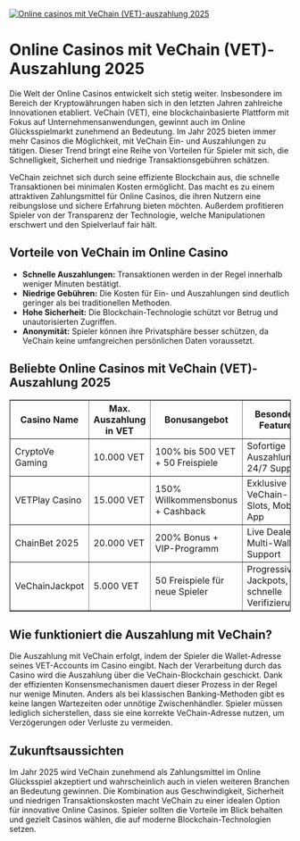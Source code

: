 [![Online casinos mit VeChain (VET)-auszahlung 2025](https://123-caf.pages.dev/gitsignup.png)](https://vrmoo.ru/Bt82HjjY)

<h1>Online Casinos mit VeChain (VET)-Auszahlung 2025</h1>  <p>Die Welt der Online Casinos entwickelt sich stetig weiter. Insbesondere im Bereich der Kryptowährungen haben sich in den letzten Jahren zahlreiche Innovationen etabliert. VeChain (VET), eine blockchainbasierte Plattform mit Fokus auf Unternehmensanwendungen, gewinnt auch im Online Glücksspielmarkt zunehmend an Bedeutung. Im Jahr 2025 bieten immer mehr Casinos die Möglichkeit, mit VeChain Ein- und Auszahlungen zu tätigen. Dieser Trend bringt eine Reihe von Vorteilen für Spieler mit sich, die Schnelligkeit, Sicherheit und niedrige Transaktionsgebühren schätzen.</p>  <p>VeChain zeichnet sich durch seine effiziente Blockchain aus, die schnelle Transaktionen bei minimalen Kosten ermöglicht. Das macht es zu einem attraktiven Zahlungsmittel für Online Casinos, die ihren Nutzern eine reibungslose und sichere Erfahrung bieten möchten. Außerdem profitieren Spieler von der Transparenz der Technologie, welche Manipulationen erschwert und den Spielverlauf fair hält.</p>  <h2>Vorteile von VeChain im Online Casino</h2>  <ul>   <li><strong>Schnelle Auszahlungen:</strong> Transaktionen werden in der Regel innerhalb weniger Minuten bestätigt.</li>   <li><strong>Niedrige Gebühren:</strong> Die Kosten für Ein- und Auszahlungen sind deutlich geringer als bei traditionellen Methoden.</li>   <li><strong>Hohe Sicherheit:</strong> Die Blockchain-Technologie schützt vor Betrug und unautorisierten Zugriffen.</li>   <li><strong>Anonymität:</strong> Spieler können ihre Privatsphäre besser schützen, da VeChain keine umfangreichen persönlichen Daten voraussetzt.</li> </ul>  <h2>Beliebte Online Casinos mit VeChain (VET)-Auszahlung 2025</h2>  <table border="1" cellspacing="0" cellpadding="8">   <thead>     <tr>       <th>Casino Name</th>       <th>Max. Auszahlung in VET</th>       <th>Bonusangebot</th>       <th>Besondere Features</th>     </tr>   </thead>   <tbody>     <tr>       <td>CryptoVe Gaming</td>       <td>10.000 VET</td>       <td>100% bis 500 VET + 50 Freispiele</td>       <td>Sofortige Auszahlungen, 24/7 Support</td>     </tr>     <tr>       <td>VETPlay Casino</td>       <td>15.000 VET</td>       <td>150% Willkommensbonus + Cashback</td>       <td>Exklusive VeChain-Slots, Mobile App</td>     </tr>     <tr>       <td>ChainBet 2025</td>       <td>20.000 VET</td>       <td>200% Bonus + VIP-Programm</td>       <td>Live Dealer, Multi-Wallet Support</td>     </tr>     <tr>       <td>VeChainJackpot</td>       <td>5.000 VET</td>       <td>50 Freispiele für neue Spieler</td>       <td>Progressive Jackpots, schnelle Verifizierung</td>     </tr>   </tbody> </table>  <h2>Wie funktioniert die Auszahlung mit VeChain?</h2>  <p>Die Auszahlung mit VeChain erfolgt, indem der Spieler die Wallet-Adresse seines VET-Accounts im Casino eingibt. Nach der Verarbeitung durch das Casino wird die Auszahlung über die VeChain-Blockchain geschickt. Dank der effizienten Konsensmechanismen dauert dieser Prozess in der Regel nur wenige Minuten. Anders als bei klassischen Banking-Methoden gibt es keine langen Wartezeiten oder unnötige Zwischenhändler. Spieler müssen lediglich sicherstellen, dass sie eine korrekte VeChain-Adresse nutzen, um Verzögerungen oder Verluste zu vermeiden.</p>  <h2>Zukunftsaussichten</h2>  <p>Im Jahr 2025 wird VeChain zunehmend als Zahlungsmittel im Online Glücksspiel akzeptiert und wahrscheinlich auch in vielen weiteren Branchen an Bedeutung gewinnen. Die Kombination aus Geschwindigkeit, Sicherheit und niedrigen Transaktionskosten macht VeChain zu einer idealen Option für innovative Online Casinos. Spieler sollten die Vorteile im Blick behalten und gezielt Casinos wählen, die auf moderne Blockchain-Technologien setzen.</p>